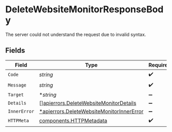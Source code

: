 # DeleteWebsiteMonitorResponseBody

The server could not understand the request due to invalid syntax.


## Fields

| Field                                                                                                 | Type                                                                                                  | Required                                                                                              | Description                                                                                           |
| ----------------------------------------------------------------------------------------------------- | ----------------------------------------------------------------------------------------------------- | ----------------------------------------------------------------------------------------------------- | ----------------------------------------------------------------------------------------------------- |
| `Code`                                                                                                | *string*                                                                                              | :heavy_check_mark:                                                                                    | N/A                                                                                                   |
| `Message`                                                                                             | *string*                                                                                              | :heavy_check_mark:                                                                                    | N/A                                                                                                   |
| `Target`                                                                                              | **string*                                                                                             | :heavy_minus_sign:                                                                                    | N/A                                                                                                   |
| `Details`                                                                                             | [][apierrors.DeleteWebsiteMonitorDetails](../../models/apierrors/deletewebsitemonitordetails.md)      | :heavy_minus_sign:                                                                                    | N/A                                                                                                   |
| `InnerError`                                                                                          | [*apierrors.DeleteWebsiteMonitorInnerError](../../models/apierrors/deletewebsitemonitorinnererror.md) | :heavy_minus_sign:                                                                                    | N/A                                                                                                   |
| `HTTPMeta`                                                                                            | [components.HTTPMetadata](../../models/components/httpmetadata.md)                                    | :heavy_check_mark:                                                                                    | N/A                                                                                                   |
